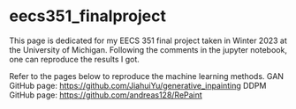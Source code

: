 # eecs351_finalproject
This page is dedicated for my EECS 351 final project taken in Winter 2023 at the University of Michigan. 
Following the comments in the jupyter notebook, one can reproduce the results I got.

Refer to the pages below to reproduce the machine learning methods.
GAN GitHub page: https://github.com/JiahuiYu/generative_inpainting
DDPM GitHub page: https://github.com/andreas128/RePaint
